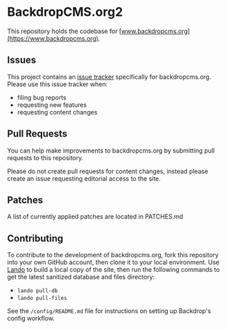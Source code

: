 # BackdropCMS.org2

This repository holds the codebase for
[www.backdropcms.org](https://www.backdropcms.org).

## Issues

This project contains an
[issue tracker](https://github.com/backdrop-ops/backdropcms.org/issues)
specifically for backdropcms.org. Please use this issue tracker when:
* filing bug reports
* requesting new features
* requesting content changes

## Pull Requests

You can help make improvements to backdropcms.org by submitting pull requests to
this repository.

Please do not create pull requests for content changes, instead please create an
issue requesting editorial access to the site.

## Patches

A list of currently applied patches are located in PATCHES.md

## Contributing

To contribute to the development of backdropcms.org, fork this repository into
your own GitHub account, then clone it to your local environment. Use
[Lando](https://lando.dev/) to build a local copy of the site, then run the
following commands to get the latest sanitized database and files directory:
* `lando pull-db`
* `lando pull-files`

See the `/config/README.md` file for instructions on setting up Backdrop's
config workflow.

